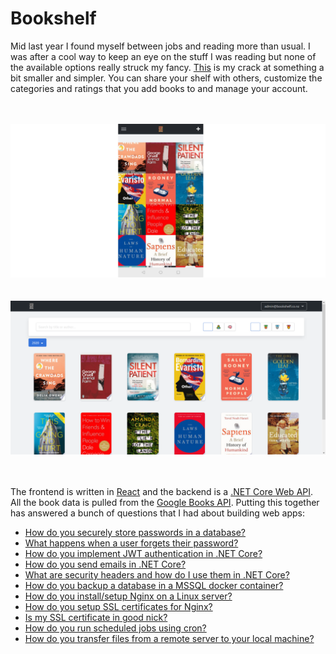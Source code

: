 # Bookshelf
Mid last year I found myself between jobs and reading more than usual. I was after a cool way to keep an eye on the stuff I was reading but none of the available options really struck my fancy. [This](https://bookshelf.co.nz) is my crack at something a bit smaller and simpler. You can share your shelf with others, customize the categories and ratings that you add books to and manage your account.<br/><br/><br />

![alt Mobile](public/mobile.png?raw=true "Mobile")<br/><br/><br/>
![alt Desktop](public/desktop.PNG?raw=true "Desktop")<br/><br/><br/>

The frontend is written in [React](https://reactjs.org/) and the backend is a [.NET Core Web API](https://docs.microsoft.com/en-us/aspnet/core/web-api/?view=aspnetcore-3.1). All the book data is pulled from the [Google Books API](https://developers.google.com/books). Putting this together has answered a bunch of questions that I had about building web apps:
 - [How do you securely store passwords in a database?](https://medium.com/@mehanix/lets-talk-security-salted-password-hashing-in-c-5460be5c3aae)
 - [What happens when a user forgets their password?](https://stackoverflow.com/questions/1102781/best-way-for-a-forgot-password-implementation)
 - [How do you implement JWT authentication in .NET Core?](https://medium.com/@mmoshikoo/jwt-authentication-using-c-54e0c71f21b0)
 - [How do you send emails in .NET Core?](https://dotnetcoretutorials.com/2017/11/02/using-mailkit-send-receive-email-asp-net-core/)
 - [What are security headers and how do I use them in .NET Core?](https://www.hanselman.com/blog/EasilyAddingSecurityHeadersToYourASPNETCoreWebAppAndGettingAnAGrade.aspx)
 - [How do you backup a database in a MSSQL docker container?](https://gist.github.com/ashmidgley/694046e24c5218bfd6eca94c01e8151c)
 - [How do you install/setup Nginx on a Linux server?](https://www.digitalocean.com/community/tutorials/how-to-install-nginx-on-ubuntu-18-04)
 - [How do you setup SSL certificates for Nginx?](https://www.digitalocean.com/community/tutorials/how-to-secure-nginx-with-let-s-encrypt-on-ubuntu-18-04)
 - [Is my SSL certificate in good nick?](https://www.ssllabs.com/ssltest/)
 - [How do you run scheduled jobs using cron?](https://www.digitalocean.com/community/tutorials/how-to-use-cron-to-automate-tasks-ubuntu-1804)
 - [How do you transfer files from a remote server to your local machine?](https://www.digitalocean.com/community/tutorials/how-to-use-sftp-to-securely-transfer-files-with-a-remote-server)
